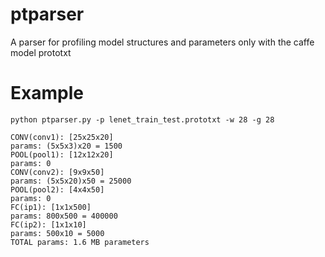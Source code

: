 # ptparser
A parser for profiling model structures and parameters only with the caffe model prototxt 

# Example

    python ptparser.py -p lenet_train_test.prototxt -w 28 -g 28
    
```
CONV(conv1): [25x25x20]
params: (5x5x3)x20 = 1500
POOL(pool1): [12x12x20]
params: 0
CONV(conv2): [9x9x50]
params: (5x5x20)x50 = 25000
POOL(pool2): [4x4x50]
params: 0
FC(ip1): [1x1x500]
params: 800x500 = 400000
FC(ip2): [1x1x10]
params: 500x10 = 5000
TOTAL params: 1.6 MB parameters
```
    
